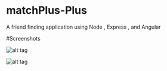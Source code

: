 # matchPlus-Plus
A friend finding application using Node , Express , and Angular 

#Screenshots 

![alt tag](https://raw.githubusercontent.com/010josh010/DBZ-Battler/master/public/matchplusplus.gif)

![alt tag](https://raw.githubusercontent.com/010josh010/DBZ-Battler/master/public/matchplusplus2.gif)